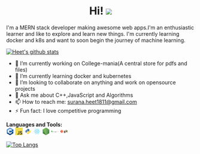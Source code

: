 <!--**heet-2312/heet-2312** is a ✨ _special_ ✨ repository because its `README.md` (this file) appears on your GitHub profile-->

 <h1 align="center"> Hi! <img src="https://thumbs.gfycat.com/EllipticalThornyHypacrosaurus-max-1mb.gif" width="40px">
 </h1>
<p> I'm a MERN stack developer making awesome web apps.I'm an enthusiastic learner and like to explore and learn new things. I'm currently learning docker and k8s and want to soon begin the journey of machine learning. </p>

[![Heet's github stats](https://github-readme-stats.vercel.app/api?username=heet-2312&hide=stars&theme=gotham)](https://github.com/anuraghazra/github-readme-stats)


- 🔭 I’m currently working on College-mania(A central store for pdfs and files)
- 🌱 I’m currently learning docker and kubernetes
- 👯 I’m looking to collaborate on anything and work on opensource projects
- 💬 Ask me about C++,JavaScript and Algorithms
- 📫 How to reach me: surana.heet1811@gmail.com
- ⚡ Fun fact: I love competitive programming

**Languages and Tools:**  
<code><img height="20" src="https://raw.githubusercontent.com/github/explore/80688e429a7d4ef2fca1e82350fe8e3517d3494d/topics/cpp/cpp.png"></code>
<code><img height="20" src="https://raw.githubusercontent.com/github/explore/80688e429a7d4ef2fca1e82350fe8e3517d3494d/topics/javascript/javascript.png"></code>
<code><img height="20" src="https://raw.githubusercontent.com/github/explore/80688e429a7d4ef2fca1e82350fe8e3517d3494d/topics/python/python.png"></code>
<code><img height="20" src="https://raw.githubusercontent.com/github/explore/80688e429a7d4ef2fca1e82350fe8e3517d3494d/topics/react/react.png"></code>
<code><img height="20" src="https://raw.githubusercontent.com/github/explore/80688e429a7d4ef2fca1e82350fe8e3517d3494d/topics/nodejs/nodejs.png"></code>
<code><img height="20" src="https://raw.githubusercontent.com/github/explore/80688e429a7d4ef2fca1e82350fe8e3517d3494d/topics/mongodb/mongodb.png"></code>
<code><img height="20" src="https://raw.githubusercontent.com/github/explore/80688e429a7d4ef2fca1e82350fe8e3517d3494d/topics/git/git.png"></code>


[![Top Langs](https://github-readme-stats.vercel.app/api/top-langs/?username=heet-2312&hide=stars&theme=gotham)](https://github.com/anuraghazra/github-readme-stats)



